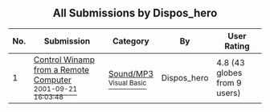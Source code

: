 ﻿<div align="center">

## All Submissions by Dispos\_hero

</div>

No.  | Submission | Category | By   | User Rating
---- | ---------- | -------- | ---- | -----------
1 | [Control Winamp from a Remote Computer<br /><sup>2001-09-21 16:03:48</sup>](https://github.com/Planet-Source-Code/dispos-hero-control-winamp-from-a-remote-computer__1-27449) | [Sound/MP3<br /><sup>Visual Basic</sup>](../ByCategory/sound-mp3__1-45.md) | Dispos\_hero | 4.8 (43 globes from 9 users)
